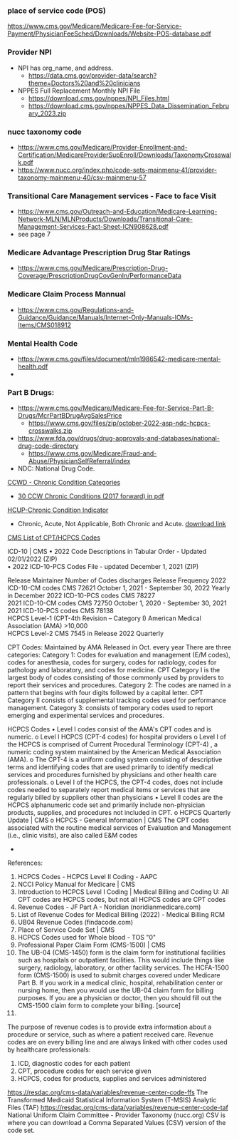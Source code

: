 ### place of service code (POS)
https://www.cms.gov/Medicare/Medicare-Fee-for-Service-Payment/PhysicianFeeSched/Downloads/Website-POS-database.pdf

### Provider NPI    
- NPI has org_name, and address.     
	- https://data.cms.gov/provider-data/search?theme=Doctors%20and%20clinicians    
- NPPES Full Replacement Monthly NPI File    
	- https://download.cms.gov/nppes/NPI_Files.html      
	- https://download.cms.gov/nppes/NPPES_Data_Dissemination_February_2023.zip      

### nucc taxonomy code 
- https://www.cms.gov/Medicare/Provider-Enrollment-and-Certification/MedicareProviderSupEnroll/Downloads/TaxonomyCrosswalk.pdf  
- https://www.nucc.org/index.php/code-sets-mainmenu-41/provider-taxonomy-mainmenu-40/csv-mainmenu-57  

###  Transitional Care Management services - Face to face Visit  
- https://www.cms.gov/Outreach-and-Education/Medicare-Learning-Network-MLN/MLNProducts/Downloads/Transitional-Care-Management-Services-Fact-Sheet-ICN908628.pdf
- see page 7 

### Medicare Advantage Prescription Drug Star Ratings
- https://www.cms.gov/Medicare/Prescription-Drug-Coverage/PrescriptionDrugCovGenIn/PerformanceData

### Medicare Claim Process Mannual    
- https://www.cms.gov/Regulations-and-Guidance/Guidance/Manuals/Internet-Only-Manuals-IOMs-Items/CMS018912

### Mental Health Code
- https://www.cms.gov/files/document/mln1986542-medicare-mental-health.pdf
- 
###  Part B Drugs:   
- https://www.cms.gov/Medicare/Medicare-Fee-for-Service-Part-B-Drugs/McrPartBDrugAvgSalesPrice  
	- https://www.cms.gov/files/zip/october-2022-asp-ndc-hcpcs-crosswalks.zip 
- https://www.fda.gov/drugs/drug-approvals-and-databases/national-drug-code-directory  
	- https://www.cms.gov/Medicare/Fraud-and-Abuse/PhysicianSelfReferral/index  
- NDC: National Drug Code. 

[CCWD - Chronic Condition Categories](https://www2.ccwdata.org/web/guest/condition-categories-chronic)    
- [30 CCW Chronic Conditions (2017 forward) in pdf](https://www2.ccwdata.org/documents/10280/19139421/chr-chronic-condition-algorithms.pdf)

[HCUP-Chronic Condition Indicator](https://www.hcup-us.ahrq.gov/toolssoftware/chronic_icd10/chronic_icd10.jsp#download)  
- Chronic, Acute, Not Applicable, Both Chronic and Acute. [download link](https://www.hcup-us.ahrq.gov/toolssoftware/chronic_icd10/CCI-ICD10CM-v2021-1.zip)  

[CMS List of CPT/HCPCS Codes](https://www.cms.gov/Medicare/Fraud-and-Abuse/PhysicianSelfReferral?msclkid=915e55c3d13011ecb39f45d53e297bbe)

ICD-10 | CMS
•	2022 Code Descriptions in Tabular Order - Updated 02/01/2022 (ZIP)  
•	2022 ICD-10-PCS Codes File - updated December 1, 2021 (ZIP)


Release	Maintainer	Number of Codes	discharges	Release Frequency
2022 ICD-10-CM codes	CMS	72621	October 1, 2021 - September 30, 2022	Yearly in December
2022 ICD-10-PCS codes	CMS	78227		
2021 ICD-10-CM codes	CMS	72750	October 1, 2020 - September 30, 2021	
2021 ICD-10-PCS codes	CMS	78138		
HCPCS Level-1 (CPT-4th Revision – Category I)	American Medical Association (AMA)	>10,000		
HCPCS Level-2	CMS	7545 in Release 2022		Quarterly
				

CPT Codes:
Maintained by AMA
Released in Oct. every year
There are three categories: 
Category 1: Codes for evaluation and management (E/M codes), codes for anesthesia, codes for surgery, codes for radiology, codes for pathology and laboratory, and codes for medicine.
CPT Category I is the largest body of codes consisting of those commonly used by providers to report their services and procedures. 
Category 2: The codes are named in a pattern that begins with four digits followed by a capital letter.
CPT Category II consists of supplemental tracking codes used for performance management. 
Category 3: consists of temporary codes used to report emerging and experimental services and procedures. 

HCPCS Codes
•	Level I codes consist of the AMA's CPT codes and is numeric.
o	Level I HCPCS (CPT-4 codes) for hospital providers
o	Level I of the HCPCS is comprised of Current Procedural Terminology (CPT-4) , a numeric coding system maintained by the American Medical Association (AMA).
o	The CPT-4 is a uniform coding system consisting of descriptive terms and identifying codes that are used primarily to identify medical services and procedures furnished by physicians and other health care professionals. 
o	Level I of the HCPCS, the CPT-4 codes, does not include codes needed to separately report medical items or services that are regularly billed by suppliers other than physicians
•	Level II codes are the HCPCS alphanumeric code set and primarily include non-physician products, supplies, and procedures not included in CPT.
o	HCPCS Quarterly Update | CMS
o	HCPCS - General Information | CMS
The CPT codes associated with the routine medical services of Evaluation and Management (i.e., clinic visits), are also called E&M codes

 
-	
References:
1.	HCPCS Codes - HCPCS Level II Coding - AAPC
2.	NCCI Policy Manual for Medicare | CMS
3.	Introduction to HCPCS Level I Coding | Medical Billing and Coding U: All CPT codes are HCPCS codes, but not all HCPCS codes are CPT codes
4.	Revenue Codes - JF Part A - Noridian (noridianmedicare.com)
5.	List of Revenue Codes for Medical Billing (2022) - Medical Billing RCM
6.	UB04 Revenue Codes (findacode.com)
7.	Place of Service Code Set | CMS
8.	HCPCS Codes used for Whole blood - TOS "0"
9.	Professional Paper Claim Form (CMS-1500) | CMS
10.	The UB-04 (CMS-1450) form is the claim form for institutional facilities such as hospitals or outpatient facilities. This would include things like surgery, radiology, laboratory, or other facility services. The HCFA-1500 form (CMS-1500) is used to submit charges covered under Medicare Part B. If you work in a medical clinic, hospital, rehabilitation center or nursing home, then you would use the UB-04 claim form for billing purposes. If you are a physician or doctor, then you should fill out the CMS-1500 claim form to complete your billing. [source]
11.	

The purpose of revenue codes is to provide extra information about a procedure or service, such as where a patient received care. 
Revenue codes are on every billing line and are always linked with other codes used by healthcare professionals:
1.	ICD, diagnostic codes for each patient
2.	CPT, procedure codes for each service given
3.	HCPCS, codes for products, supplies and services administered

https://resdac.org/cms-data/variables/revenue-center-code-ffs
The Transformed Medicaid Statistical Information System (T-MSIS) Analytic Files (TAF)
https://resdac.org/cms-data/variables/revenue-center-code-taf 
National Uniform Claim Committee - Provider Taxonomy (nucc.org)
CSV is where you can download a Comma Separated Values (CSV) version of the code set. 
